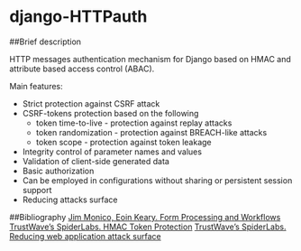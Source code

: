 django-HTTPauth
===============

##Brief description

HTTP messages authentication mechanism for Django based on HMAC and attribute based access control (ABAC).

Main features:
* Strict protection against CSRF attack
* CSRF-tokens protection based on the following
  * token time-to-live - protection against replay attacks
  * token randomization - protection against BREACH-like attacks
  * token scope - protection against token leakage
* Integrity control of parameter names and values
* Validation of client-side generated data
* Basic authorization
* Can be employed in configurations without sharing or persistent session support
* Reducing attacks surface

##Bibliography
[Jim Monico, Eoin Keary. Form Processing and Workflows](http://secappdev.org/handouts/2014/Jim%20Manico/HTML%20Forms%20and%20Workflows%20v3.pdf)
[TrustWave’s SpiderLabs. HMAC Token Protection](http://blog.spiderlabs.com/2014/01/modsecurity-advanced-topic-of-the-week-hmac-token-protection.html)
[TrustWave’s SpiderLabs. Reducing web application attack surface](http://blog.spiderlabs.com/2012/07/reducing-web-apps-attack-surface.html)
